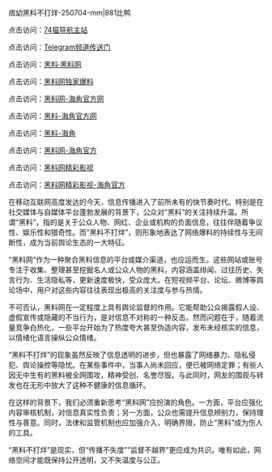 痞幼黑料不打烊-250704-mm|881比鸭

点击访问：<a href="https://74mao.com/">74猫导航主站</a>

点击访问：<a href="https://74mao.com/">Telegram频道传送门</a>

点击访问：<a href="https://heiliaolvzlu3.pages.dev">黑料·黑料网</a>

点击访问：<a href="https://heiliaoyvnrda.pages.dev">黑料网独家爆料</a>

点击访问：<a href="https://sdbsd.pages.dev/">黑料网-海角官方网</a>

点击访问：<a href="https://gbs-3wd.pages.dev/">黑料-海角官方网</a>

点击访问：<a href="https://gdas.pages.dev/">黑料-海角</a>

点击访问：<a href="https://jha.pages.dev/">黑料网-海角官方</a>

点击访问：<a href="https://tyer.pages.dev/">黑料网精彩影视</a>

点击访问：<a href="https://ert-6he.pages.dev/">黑料网精彩影视-海角官方</a>

在移动互联网高度发达的今天，信息传播进入了前所未有的快节奏时代。特别是在社交媒体与自媒体平台蓬勃发展的背景下，公众对“黑料”的关注持续升温。所谓“黑料”，指的是关于公众人物、网红、企业或机构的负面信息，往往伴随着争议性、娱乐性和猎奇性。而“黑料不打烊”，则形象地表达了网络爆料的持续性与无间断性，成为当前舆论生态的一大特征。

“黑料网”作为一种聚合黑料信息的平台或媒介渠道，也应运而生。这些网站或账号专注于收集、整理甚至挖掘名人或公众人物的黑料，内容涵盖绯闻、过往历史、失言行为、生活隐私等，更新速度极快，受众庞大。在短视频平台、论坛、微博等舆论场中，用户对这些内容往往表现出极高的关注度与参与热情。

不可否认，黑料网在一定程度上具有舆论监督的作用。它能帮助公众揭露假人设、虚假宣传或隐藏的不当行为，是对信息不对称的一种反击。然而问题在于，随着流量竞争白热化，一些平台开始为了热度夸大甚至伪造内容，发布未经核实的信息，以情绪化语言操纵公众情绪。

“黑料不打烊”的现象虽然反映了信息透明的进步，但也暴露了网络暴力、隐私侵犯、舆论操控等隐忧。在某些事件中，当事人尚未回应，便已被网络定罪；有些人因无中生有的黑料被全网围攻，精神受创、名誉尽毁。与此同时，网友的围观与转发也在无形中放大了这种不健康的信息循环。

在这样的背景下，我们必须重新思考“黑料网”应扮演的角色。一方面，平台应强化内容审核机制，对信息真实性负责；另一方面，公众也需提升信息辨别力，保持理性与善意。同时，法律和监管机制也应加强介入，明确界限，防止“黑料”成为伤人的工具。

“黑料不打烊”是现实，但“传播不失度”“监督不越界”更应成为共识。唯有如此，网络空间才能既保持公开透明，又不失温度与公正。

